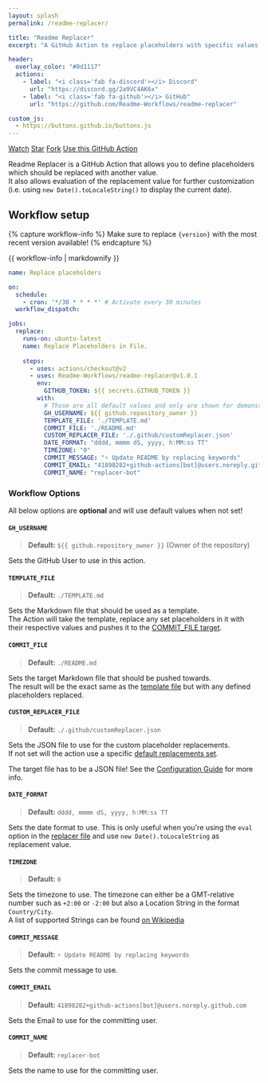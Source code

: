 ```yaml
---
layout: splash
permalink: /readme-replacer/

title: "Readme Replacer"
excerpt: "A GitHub Action to replace placeholders with specific values in a Markdown file."

header:
  overlay_color: "#0d1117"
  actions:
    - label: "<i class='fab fa-discord'></i> Discord"
      url: "https://discord.gg/2a9VC4AK6x"
    - label: "<i class='fab fa-github'></i> GitHub"
      url: "https://github.com/Readme-Workflows/readme-replacer"

custom_js:
  - https://buttons.github.io/buttons.js
---
```


<a class="github-button" href="https://github.com/Readme-Workflows/readme-replacer/subscription" data-color-scheme="no-preference: dark; light: light; dark: dark;" data-icon="octicon-eye" data-size="large" data-show-count="true" aria-label="Watch Readme-Workflows/readme-replacer on GitHub">Watch</a>
<a class="github-button" href="https://github.com/Readme-Workflows/readme-replacer" data-color-scheme="no-preference: dark; light: light; dark: dark;" data-icon="octicon-star" data-size="large" data-show-count="true" aria-label="Star Readme-Workflows/readme-replacer on GitHub">Star</a>
<a class="github-button" href="https://github.com/Readme-Workflows/readme-replacer/fork" data-color-scheme="no-preference: dark; light: light; dark: dark;" data-icon="octicon-repo-forked" data-size="large" data-show-count="true" aria-label="Fork Readme-Workflows/readme-replacer on GitHub">Fork</a>
<a class="github-button" href="https://github.com/Readme-Workflows/readme-replacer" data-color-scheme="no-preference: dark; light: light; dark: dark;" data-icon="octicon-play" data-size="large" aria-label="Use this GitHub Action Readme-Workflows/readme-replacer on GitHub">Use this GitHub Action</a>

Readme Replacer is a GitHub Action that allows you to define placeholders which should be replaced with another value.  
It also allows evaluation of the replacement value for further customization (i.e. using `new Date().toLocaleString()` to display the current date).

## Workflow setup

{% capture workflow-info %}
Make sure to replace `{version}` with the most recent version available!
{% endcapture %}

<div class="notice--success">
  {{ workflow-info | markdownify }}
</div>

```yaml
name: Replace placeholders

on:
  schedule:
    - cron: '*/30 * * * *' # Activate every 30 minutes
  workflow_dispatch:

jobs:
  replace:
    runs-on: ubuntu-latest
    name: Replace Placeholders in File.
    
    steps:
      - uses: actions/checkout@v2
      - uses: Readme-Workflows/readme-replacer@v1.0.1
        env:
          GITHUB_TOKEN: ${{ secrets.GITHUB_TOKEN }}
        with:
          # Those are all default values and only are shown for demonstration
          GH_USERNAME: ${{ github.repository_owner }}
          TEMPLATE_FILE: './TEMPLATE.md'
          COMMIT_FILE: './README.md'
          CUSTOM_REPLACER_FILE: './.github/customReplacer.json'
          DATE_FORMAT: "dddd, mmmm dS, yyyy, h:MM:ss TT"
          TIMEZONE: "0"
          COMMIT_MESSAGE: "⚡ Update README by replacing keywords"
          COMMIT_EMAIL: "41898282+github-actions[bot]@users.noreply.github.com"
          COMMIT_NAME: "replacer-bot"
```

### Workflow Options

All below options are **optional** and will use default values when not set!

#### `GH_USERNAME`

> **Default:** `${{ github.repository_owner }}` (Owner of the repository)

Sets the GitHub User to use in this action.

#### `TEMPLATE_FILE`

> **Default:** `./TEMPLATE.md`

Sets the Markdown file that should be used as a template.  
The Action will take the template, replace any set placeholders in it with their respective values and pushes it to the [COMMIT_FILE target](#commit_file).

#### `COMMIT_FILE`

> **Default:** `./README.md`

Sets the target Markdown file that should be pushed towards.  
The result will be the exact same as the [template file](#template_file) but with any defined placeholders replaced.

#### `CUSTOM_REPLACER_FILE`

> **Default:** `./.github/customReplacer.json`

Sets the JSON file to use for the custom placeholder replacements.  
If not set will the action use a specific [default replacements set](https://github.com/Readme-Workflows/readme-replacer/blob/main/src/replacers.json).

The target file has to be a JSON file! See the [Configuration Guide](https://github.com/Readme-Workflows/readme-replacer/wiki/Custom-Replacement-file) for more info.

#### `DATE_FORMAT`

> **Default:** `dddd, mmmm dS, yyyy, h:MM:ss TT`

Sets the date format to use. This is only useful when you're using the `eval` option in the [replacer file](#custom_replacer_file) and use `new Date().toLocaleString` as replacement value.

#### `TIMEZONE`

> **Default:** `0`

Sets the timezone to use. The timezone can either be a GMT-relative number such as `+2:00` or `-2:00` but also a Location String in the format `Country/City`.  
A list of supported Strings can be found [on Wikipedia](https://en.wikipedia.org/wiki/List_of_tz_database_time_zones)

#### `COMMIT_MESSAGE`

> **Default:** `⚡ Update README by replacing keywords`

Sets the commit message to use.

#### `COMMIT_EMAIL`

> **Default:** `41898282+github-actions[bot]@users.noreply.github.com`

Sets the Email to use for the committing user.

#### `COMMIT_NAME`

> **Default:** `replacer-bot`

Sets the name to use for the committing user.